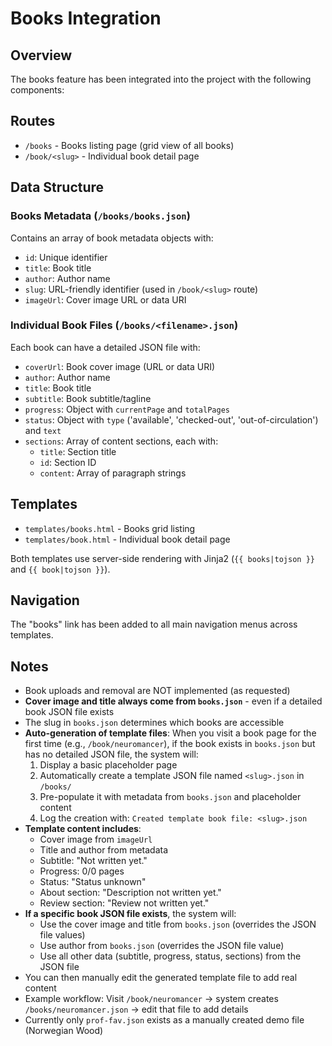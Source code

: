 # Books Integration

## Overview
The books feature has been integrated into the project with the following components:

## Routes
- `/books` - Books listing page (grid view of all books)
- `/book/<slug>` - Individual book detail page

## Data Structure

### Books Metadata (`/books/books.json`)
Contains an array of book metadata objects with:
- `id`: Unique identifier
- `title`: Book title
- `author`: Author name
- `slug`: URL-friendly identifier (used in `/book/<slug>` route)
- `imageUrl`: Cover image URL or data URI

### Individual Book Files (`/books/<filename>.json`)
Each book can have a detailed JSON file with:
- `coverUrl`: Book cover image (URL or data URI)
- `author`: Author name
- `title`: Book title
- `subtitle`: Book subtitle/tagline
- `progress`: Object with `currentPage` and `totalPages`
- `status`: Object with `type` ('available', 'checked-out', 'out-of-circulation') and `text`
- `sections`: Array of content sections, each with:
  - `title`: Section title
  - `id`: Section ID
  - `content`: Array of paragraph strings

## Templates
- `templates/books.html` - Books grid listing
- `templates/book.html` - Individual book detail page

Both templates use server-side rendering with Jinja2 (`{{ books|tojson }}` and `{{ book|tojson }}`).

## Navigation
The "books" link has been added to all main navigation menus across templates.

## Notes
- Book uploads and removal are NOT implemented (as requested)
- **Cover image and title always come from `books.json`** - even if a detailed book JSON file exists
- The slug in `books.json` determines which books are accessible
- **Auto-generation of template files**: When you visit a book page for the first time (e.g., `/book/neuromancer`), if the book exists in `books.json` but has no detailed JSON file, the system will:
  1. Display a basic placeholder page
  2. Automatically create a template JSON file named `<slug>.json` in `/books/`
  3. Pre-populate it with metadata from `books.json` and placeholder content
  4. Log the creation with: `Created template book file: <slug>.json`
- **Template content includes**:
  - Cover image from `imageUrl`
  - Title and author from metadata
  - Subtitle: "Not written yet."
  - Progress: 0/0 pages
  - Status: "Status unknown"
  - About section: "Description not written yet."
  - Review section: "Review not written yet."
- **If a specific book JSON file exists**, the system will:
  - Use the cover image and title from `books.json` (overrides the JSON file values)
  - Use author from `books.json` (overrides the JSON file value)
  - Use all other data (subtitle, progress, status, sections) from the JSON file
- You can then manually edit the generated template file to add real content
- Example workflow: Visit `/book/neuromancer` → system creates `/books/neuromancer.json` → edit that file to add details
- Currently only `prof-fav.json` exists as a manually created demo file (Norwegian Wood)
